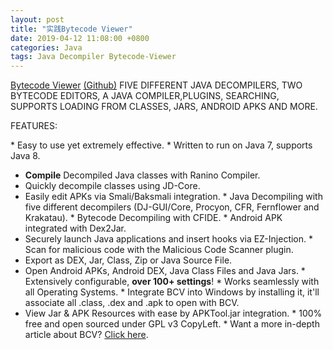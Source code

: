 ```yaml
---
layout: post
title: "实践Bytecode Viewer"
date: 2019-04-12 11:08:00 +0800
categories: Java
tags: Java Decompiler Bytecode-Viewer
---
```


[Bytecode Viewer](https://bytecodeviewer.com/)  [(Github)](https://github.com/Konloch/bytecode-viewer) FIVE DIFFERENT JAVA DECOMPILERS, TWO BYTECODE EDITORS, A JAVA COMPILER,PLUGINS, SEARCHING, SUPPORTS LOADING FROM CLASSES, JARS, ANDROID APKS AND MORE.

FEATURES:

\* Easy to use yet extremely effective.
\* Written to run on Java 7, supports Java 8.
* **Compile** Decompiled Java classes with Ranino Compiler.
* Quickly decompile classes using JD-Core.
* Easily edit APKs via Smali/Baksmali integration.
\* Java Decompiling with five different decompilers (DJ-GUI/Core, Procyon, CFR, Fernflower and Krakatau).
\* Bytecode Decompiling with CFIDE.
\* Android APK integrated with Dex2Jar.
* Securely launch Java applications and insert hooks via EZ-Injection.
\* Scan for malicious code with the Malicious Code Scanner plugin.
* Export as DEX, Jar, Class, Zip or Java Source File.
* Open Android APKs, Android DEX, Java Class Files and Java Jars.
\* Extensively configurable, **over 100+ settings**!
\* Works seamlessly with all Operating Systems.
\* Integrate BCV into Windows by installing it, it'll associate all .class, .dex and .apk to open with BCV.
* View Jar & APK Resources with ease by APKTool.jar integration.
\* 100% free and open sourced under GPL v3 CopyLeft.
\* Want a more in-depth article about BCV? [Click here](https://the.bytecode.club/wiki/index.php?title=Bytecode_Viewer).